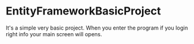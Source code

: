 # EntityFrameworkBasicProject
It's a simple very basic project. When you enter the program if you login right info your main screen will opens. 
